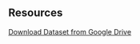 ## Resources

[Download Dataset from Google Drive](https://drive.google.com/uc?export=download&id=1UafupsglHNyw5v3-f9RiOVkBvrRCj1QC)
